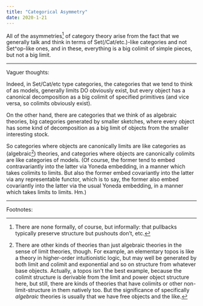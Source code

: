 ```yaml
---
title: "Categorical Asymmetry"
date: 2020-1-21
---
```

All of the asymmetries[^Pedantry] of category theory arise from the fact that we generally talk and think in terms of Set(/Cat/etc.)-like categories and not Set^op-like ones, and in these, everything is a big colimit of simple pieces, but not a big limit.

[^Pedantry]: There are none formally, of course, but informally: that pullbacks typically preserve structure but pushouts don’t, etc.

***

Vaguer thoughts:

Indeed, in Set/Cat/etc type categories, the categories that we tend to think of as models, generally limits DO obviously exist, but every object has a canonical decomposition as a big colimit of specified primitives (and vice versa, so colimits obviously exist).

On the other hand, there are categories that we think of as algebraic theories, big categories generated by smaller sketches, where every object has some kind of decomposition as a big limit of objects from the smaller interesting stock.

So categories where objects are canonically limits are like categories as (algebraic[^Algebraic]) theories, and categories where objects are canonically colimits are like categories of models. (Of course, the former tend to embed contravariantly into the latter via Yoneda embedding, in a manner which takes colimits to limits. But also the former embed covariantly into the latter via any representable functor, which is to say, the former also embed covariantly into the latter via the usual Yoneda embedding, in a manner which takes limits to limits. Hm.)

[^Algebraic]: There are other kinds of theories than just algebraic theories in the sense of limit theories, though. For example, an elementary topos is like a theory in higher-order intuitionistic logic, but may well be generated by both limit and colimit and exponential and so on structure from whatever base objects. Actually, a topos isn't the best example, because the colimit structure is derivable from the limit and power object structure here, but still, there are kinds of theories that have colimits or other non-limit-structure in them natively too. But the significance of specifically _algebraic_ theories is usually that we have free objects and the like.

***

Footnotes: